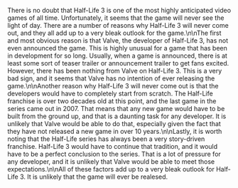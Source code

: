 There is no doubt that Half-Life 3 is one of the most highly anticipated video games of all time. Unfortunately, it seems that the game will never see the light of day. There are a number of reasons why Half-Life 3 will never come out, and they all add up to a very bleak outlook for the game.\n\nThe first and most obvious reason is that Valve, the developer of Half-Life 3, has not even announced the game. This is highly unusual for a game that has been in development for so long. Usually, when a game is announced, there is at least some sort of teaser trailer or announcement trailer to get fans excited. However, there has been nothing from Valve on Half-Life 3. This is a very bad sign, and it seems that Valve has no intention of ever releasing the game.\n\nAnother reason why Half-Life 3 will never come out is that the developers would have to completely start from scratch. The Half-Life franchise is over two decades old at this point, and the last game in the series came out in 2007. That means that any new game would have to be built from the ground up, and that is a daunting task for any developer. It is unlikely that Valve would be able to do that, especially given the fact that they have not released a new game in over 10 years.\n\nLastly, it is worth noting that the Half-Life series has always been a very story-driven franchise. Half-Life 3 would have to continue that tradition, and it would have to be a perfect conclusion to the series. That is a lot of pressure for any developer, and it is unlikely that Valve would be able to meet those expectations.\n\nAll of these factors add up to a very bleak outlook for Half-Life 3. It is unlikely that the game will ever be realesed.